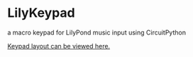 # LilyKeypad
a macro keypad for LilyPond music input using CircuitPython

[Keypad layout can be viewed here.](http://www.keyboard-layout-editor.com/#/gists/5029b4691062840bb48359913677bf8b)
